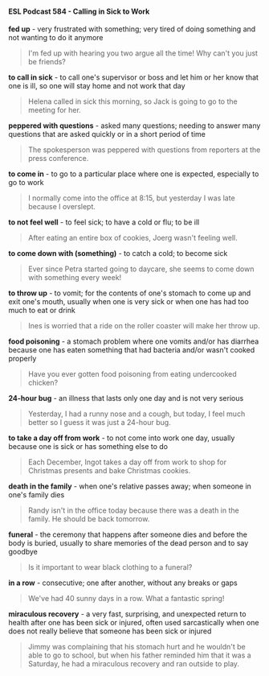 #### ESL Podcast 584 - Calling in Sick to Work

**fed up** - very frustrated with something; very tired of doing something and not
wanting to do it anymore

> I'm fed up with hearing you two argue all the time! Why can't you just be
friends?

**to call in sick** - to call one's supervisor or boss and let him or her know that one
is ill, so one will stay home and not work that day

> Helena called in sick this morning, so Jack is going to go to the meeting for her.

**peppered with questions** - asked many questions; needing to answer many
questions that are asked quickly or in a short period of time

> The spokesperson was peppered with questions from reporters at the press
conference.

**to come in** - to go to a particular place where one is expected, especially to go
to work

> I normally come into the office at 8:15, but yesterday I was late because I
overslept.

**to not feel well** - to feel sick; to have a cold or flu; to be ill

> After eating an entire box of cookies, Joerg wasn't feeling well.

**to come down with (something)** - to catch a cold; to become sick

> Ever since Petra started going to daycare, she seems to come down with
something every week!

**to throw up** - to vomit; for the contents of one's stomach to come up and exit
one's mouth, usually when one is very sick or when one has had too much to eat
or drink

> Ines is worried that a ride on the roller coaster will make her throw up.

**food poisoning** - a stomach problem where one vomits and/or has diarrhea
because one has eaten something that had bacteria and/or wasn't cooked
properly

> Have you ever gotten food poisoning from eating undercooked chicken?

**24-hour bug** - an illness that lasts only one day and is not very serious

> Yesterday, I had a runny nose and a cough, but today, I feel much better so I
guess it was just a 24-hour bug.

**to take a day off from work** - to not come into work one day, usually because
one is sick or has something else to do

> Each December, Ingot takes a day off from work to shop for Christmas presents
and bake Christmas cookies.

**death in the family** - when one's relative passes away; when someone in one's
family dies

> Randy isn't in the office today because there was a death in the family. He
should be back tomorrow.

**funeral** - the ceremony that happens after someone dies and before the body is
buried, usually to share memories of the dead person and to say goodbye

> Is it important to wear black clothing to a funeral?

**in a row** - consecutive; one after another, without any breaks or gaps

> We've had 40 sunny days in a row. What a fantastic spring!

**miraculous recovery** - a very fast, surprising, and unexpected return to health
after one has been sick or injured, often used sarcastically when one does not
really believe that someone has been sick or injured

> Jimmy was complaining that his stomach hurt and he wouldn't be able to go to
school, but when his father reminded him that it was a Saturday, he had a
miraculous recovery and ran outside to play.

